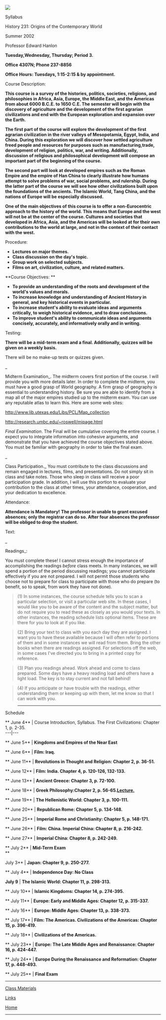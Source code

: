 ![](sm_world.gif)

Syllabus

History 231: Origins of the Contemporary World

Summer 2002

Professor Edward Hanlon

**Tuesday,Wednesday, Thursday; Period 3.**

**Office 4307N; Phone 237-8856**

**Office Hours: Tuesdays, 1:15-2:15 & by appointment.**



Course Description:

**This course is a survey of the histories, politics, societies, religions,
and philosophies in Africa, Asia, Europe, the Middle East, and the Americas
from about 6000 B.C.E. to 1650 C.E. The semester will begin with the discovery
of agriculture and the development of the first agrarian civilizations and end
with the European exploration and expansion over the Earth.**

**The first part of the course will explore the development of the first
agrarian civilization in the river valleys of Mesopotamia, Egypt, India, and
China. During this exploration we will discover how settled agriculture freed
people and resources for purposes such as manufacturing,trade, development of
religion, politics, war, and writing. Additionally, discussion of religious
and philosophical development will compose an important part of the beginning
of the course.**

**The second part will look at developed empires such as the Roman Empire and
the empire of Han China to clearly illustrate how humans attempt to solve
problems of war, social problems, and rulership. During the latter part of the
course we will see how other civilizations built upon the foundations of the
ancients. The Islamic World, Tang China, and the nations of Europe will be
especially discussed.**

**One of the main objectives of this course is to offer a non-Eurocentric
approach to the history of the world. This means that Europe and the west will
not be at the center of the course. Cultures and societies that developed in
Africa, Asia, and the Americas will be looked at for their own contributions
to the world at large, and not in the context of their contact with the
west.**

Procedure:

  * **Lectures on major themes.**
  * **Class discussion on the day's topic.**
  * **Group work on selected subjects.**
  * **Films on art, civilization, culture, and related matters.**



**Course Objectives: **

  * **To provide an understanding of the roots and development of the world's values and morals.**
  * **To increase knowledge and understanding of Ancient History in general, and key historical events in particular.**
  * **To increase student's ability to evaluate ideas and arguments critically, to weigh historical evidence, and to draw conclusions.**
  * **To improve student's ability to communicate ideas and arguments concisely, accurately, and informatively orally and in writing.**

Testing:

**There will be a mid-term exam and a final. Additionally, quizzes will be
given on a weekly basis.**

There will be no make-up tests or quizzes given.



_

Midterm Examination_. The midterm covers first portion of the course. I will
provide you with more details later. In order to complete the midterm, you
must have a good grasp of World geography. A firm grasp of geography is
essential to understanding history. Be sure you are able to identify from a
map all of the major empires studied up to the midterm exam. You can use any
reputable atlas to learn this. Here are some web sites:

[http://www.lib.utexas.edu/Libs/PCL/Map_collection
](http://www.lib.utexas.edu/Libs/PCL/Map_collection)

<http://research.umbc.edu/~roswell/mipage.html>

_Final Examination_. The Final will be cumulative covering the entire course.
I expect you to integrate information into cohesive arguments, and demonstrate
that you have achieved the course objectives stated above. You must be
familiar with geography in order to take the final exam.



_

Class Participation._ You must contribute to the class discussions and remain
engaged in lectures, films, and presentations. Do not simply sit in class and
take notes. Those who sleep in class will receive a poor participation grade.
In addition, I will use this portion to evaluate your contribution to the
class at other times, your attendance, cooperation, and your dedication to
excellence.

Attendance:

**Attendance is Mandatory!** **The professor in unable to grant excused
absences; only the registrar can do so. After four absences the professor will
be obliged to drop the student.**

Text:



_

Readings_:

You must complete these! I cannot stress enough the importance of
accomplishing the readings _before_ class meets. In many instances, we will
spend a     portion of the period discussing readings; you cannot participate
effectively if you are not prepared. I will not permit those students who
choose not to prepare for class to participate with those who do prepare (to
benefit, so to speak, from work they have not done).

> (1) In some instances, the course schedule tells you to scan a particular
selection, or visit a particular web site. In these cases, I would like you to
be aware of the content and the subject matter, but do not require you to read
these as closely as you would your texts. In other instances, the reading
schedule lists optional items. These are there for you to look at if you like.

> (2) Bring your text to class with you each day they are assigned. I want you
to have these available because I will often refer to portions of them and in
some instances we will read from them. Bring the other books when there are
readings assigned. For selections off the web, in some cases I've directed you
to bring in a printed copy for reference.

> (3) Plan you readings ahead. Work ahead and come to class prepared. Some
days have a heavy reading load and others have a light load. The key is to
stay current and not fall behind!

> (4) If you anticipate or have trouble with the readings, either
understanding them or keeping up with them, let me know so that I can work
with you.

> * * *

Schedule

**  June 4** | Course Introduction, Syllabus. The First Civilizations: Chapter
1, p. 2-35.  
---|---  
  
**  June 5** | **Kingdoms and Empires of the Near East**  
  
**  June 6** | **Film: Iraq.**  
  
**  June 11** | **Revolutions in Thought and Religion: Chapter 2, p. 36-51.**  
  
**  June 12** | **Film: India. Chapter 4, p. 120-126, 132-133.**  
  
**  June 13** | **Ancient Greece: Chapter 3, p. 72-100.**  
  
**  June 18** | **Greek Philosophy:Chapter 2, p.
56-65.[Lecture.](http://web.jjay.cuny.edu/~ehanlon/philos/index.htm)**  
  
**  June 19** | **The Hellenistic World: Chapter 3, p. 100-111.**  
  
**  June 20** | **Republican Rome: Chapter 5, p. 134-148.**  
  
**  June 25** | **Imperial Rome and Christianity: Chapter 5, p. 148-171.**  
  
**  June 26** | **Film: China. Imperial China: Chapter 8, p. 216-242.**  
  
**  June 27** | **Imperial China: Chapter 8, p. 242-249.**  
  
**  July 2** | **Mid-Term Exam**  
**

July 3** | **Japan: Chapter 9, p. 250-277.**  
  
**  July 4** | **Independence Day: No Class**  
  
**July 9** | **The Islamic World: Chapter 11, p. 298-313.**  
  
**  July 10** | **Islamic Kingdoms: Chapter 14, p. 274-395.**  
  
**  July 11** | **Europe: Early and Middle Ages: Chapter 12, p. 315-337.**  
  
**  July 16** | **Europe: Middle Ages: Chapter 13, p. 338-373.**  
  
**  July 17** | **Film: The Americas. Civilizations of the Americas: Chapter
15, p. 396-419.**  
  
**  July 18** | **Civilizations of the Americas.**  
  
**  July 23** | **Europe: The Late Middle Ages and Renaissance: Chapter 16, p.
424-447.**  
  
**  July 24** | **Europe During the Renaissance and Reformation: Chapter 17,
p. 448-493.**  
  
**  July 25** | **Final Exam**  
      
    
    		

* * *

[ Class Materials](http://web.jjay.cuny.edu/~ehanlon/clas.htm)

[Links](http://web.jjay.cuny.edu/~ehanlon/lnk.htm)

[Home](http://web.jjay.cuny.edu/~ehanlon/his231.htm)

* * *

